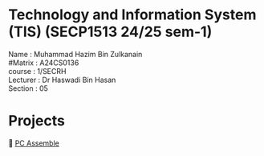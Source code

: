 # Technology and Information System (TIS) (SECP1513 24/25 sem-1)
Name : Muhammad Hazim Bin Zulkanain \
#Matrix : A24CS0136 \
course : 1/SECRH \
Lecturer : Dr Haswadi Bin Hasan \
Section : 05 


# Projects
🍂 [PC Assemble](https://github.com/hazim101205/technology-and-information-system/tree/main/PC%20Assemble) 
